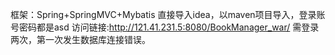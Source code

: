 框架：Spring+SpringMVC+Mybatis
直接导入idea，以maven项目导入，登录账号密码都是asd
访问链接:http://121.41.231.5:8080/BookManager_war/
需登录两次，第一次发生数据库连接错误。
